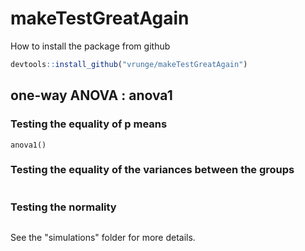 # makeTestGreatAgain

How to install the package from github
```r
devtools::install_github("vrunge/makeTestGreatAgain")
```

## one-way ANOVA : anova1

### Testing the equality of p means

```{r}
anova1()
```

### Testing the equality of the variances between the groups

```{r}

```

### Testing the normality

```{r}

```

See the "simulations" folder for more details.







